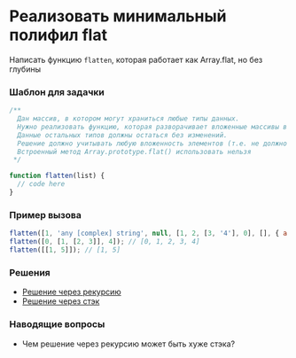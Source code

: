 # Реализовать минимальный полифил flat

Написать функцию `flatten`, которая работает как Array.flat, но без глубины

### Шаблон для задачки

```js
/**
  Дан массив, в котором могут храниться любые типы данных.
  Нужно реализовать функцию, которая разворачивает вложенные массивы в исходный массив.
  Данные остальных типов должны остаться без изменений.
  Решение должно учитывать любую вложенность элементов (т.е. не должно содержать рекурсивные вызовы).
  Встроенный метод Array.prototype.flat() использовать нельзя
 */

function flatten(list) {
  // code here
}
```

### Пример вызова

```js
flatten([1, 'any [complex] string', null, [1, 2, [3, '4'], 0], [], { a: 1 }]); // [1, 'any [complex] string', null, 1, 2, 3, '4', 0, { a: 1 }]
flatten([0, [1, [2, 3]], 4]); // [0, 1, 2, 3, 4]
flatten([[1, 5]]); // [1, 5]
```

### Решения

- [Решение через рекурсию](flatten.first.ts)
- [Решение через стэк](flatten.second.ts)

### Наводящие вопросы

- Чем решение через рекурсию может быть хуже стэка?
